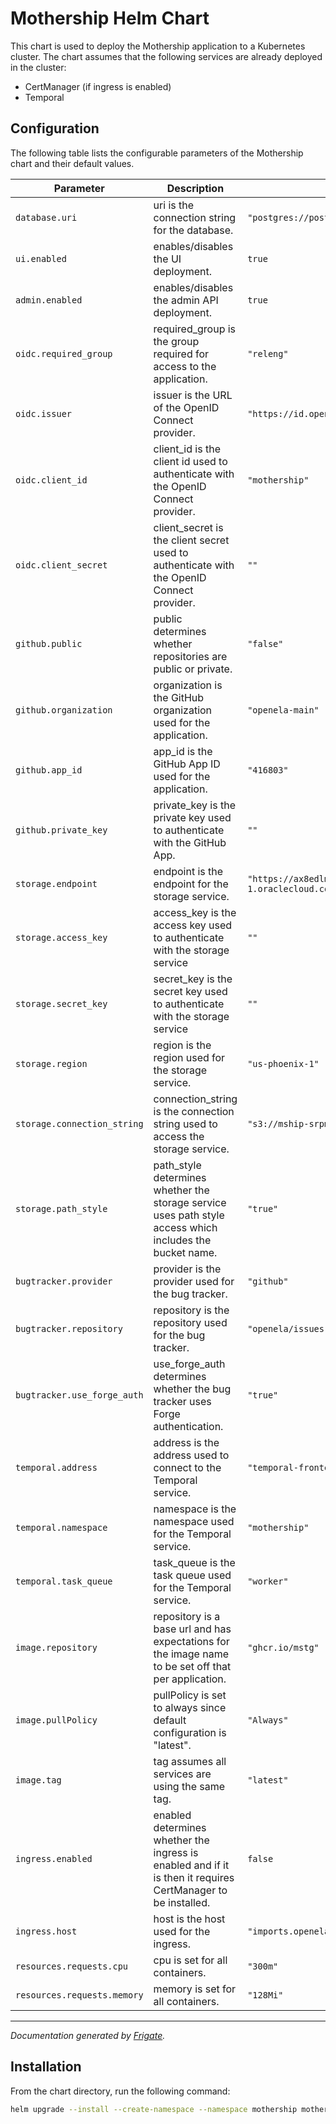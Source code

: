 # Mothership Helm Chart

This chart is used to deploy the Mothership application to a Kubernetes cluster.   The chart assumes that the following 
services are already deployed in the cluster:

* CertManager (if ingress is enabled)
* Temporal

## Configuration

The following table lists the configurable parameters of the Mothership chart and their default values.

| Parameter                   | Description                                                                                                  | Default                                                                    |
|-----------------------------|--------------------------------------------------------------------------------------------------------------|----------------------------------------------------------------------------|
| `database.uri`              | uri is the connection string for the database.                                                               | `"postgres://postgres:password@localhost:5432/postgres"`                   |
| `ui.enabled`                | enables/disables the UI deployment.                                                                          | `true`                                                                     |
| `admin.enabled`             | enables/disables the admin API deployment.                                                                   | `true`                                                                     |
| `oidc.required_group`       | required_group is the group required for access to the application.                                          | `"releng"`                                                                 |
| `oidc.issuer`               | issuer is the URL of the OpenID Connect provider.                                                            | `"https://id.openela.org/realms/openela"`                                  |
| `oidc.client_id`            | client_id is the client id used to authenticate with the OpenID Connect provider.                            | `"mothership"`                                                             |
| `oidc.client_secret`        | client_secret is the client secret used to authenticate with the OpenID Connect provider.                    | `""`                                                                       |
| `github.public`             | public determines whether repositories are public or private.                                                | `"false"`                                                                  |
| `github.organization`       | organization is the GitHub organization used for the application.                                            | `"openela-main"`                                                           |
| `github.app_id`             | app_id is the GitHub App ID used for the application.                                                        | `"416803"`                                                                 |
| `github.private_key`        | private_key is the private key used to authenticate with the GitHub App.                                     | `""`                                                                       |
| `storage.endpoint`          | endpoint is the endpoint for the storage service.                                                            | `"https://ax8edlmsvvfp.compat.objectstorage.us-phoenix-1.oraclecloud.com"` |
| `storage.access_key`        | access_key is the access key used to authenticate with the storage service                                   | `""`                                                                       |
| `storage.secret_key`        | secret_key is the secret key used to authenticate with the storage service                                   | `""`                                                                       |
| `storage.region`            | region is the region used for the storage service.                                                           | `"us-phoenix-1"`                                                           |
| `storage.connection_string` | connection_string is the connection string used to access the storage service.                               | `"s3://mship-srpm1"`                                                       |
| `storage.path_style`        | path_style determines whether the storage service uses path style access which includes the bucket name.     | `"true"`                                                                   |
| `bugtracker.provider`       | provider is the provider used for the bug tracker.                                                           | `"github"`                                                                 |
| `bugtracker.repository`     | repository is the repository used for the bug tracker.                                                       | `"openela/issues"`                                                         |
| `bugtracker.use_forge_auth` | use_forge_auth determines whether the bug tracker uses Forge authentication.                                 | `"true"`                                                                   |
| `temporal.address`          | address is the address used to connect to the Temporal service.                                              | `"temporal-frontend.default.svc.cluster.local:7233"`                       |
| `temporal.namespace`        | namespace is the namespace used for the Temporal service.                                                    | `"mothership"`                                                             |
| `temporal.task_queue`       | task_queue is the task queue used for the Temporal service.                                                  | `"worker"`                                                                 |
| `image.repository`          | repository is a base url and has expectations for the image name to be set off that per application.         | `"ghcr.io/mstg"`                                                           |
| `image.pullPolicy`          | pullPolicy is set to always since default configuration is "latest".                                         | `"Always"`                                                                 |
| `image.tag`                 | tag assumes all services are using the same tag.                                                             | `"latest"`                                                                 |
| `ingress.enabled`           | enabled determines whether the ingress is enabled and if it is then it requires CertManager to be installed. | `false`                                                                    |
| `ingress.host`              | host is the host used for the ingress.                                                                       | `"imports.openela.org"`                                                    |
| `resources.requests.cpu`    | cpu is set for all containers.                                                                               | `"300m"`                                                                   |
| `resources.requests.memory` | memory is set for all containers.                                                                            | `"128Mi"`                                                                  |

---
_Documentation generated by [Frigate](https://frigate.readthedocs.io)._

## Installation

From the chart directory, run the following command:

```bash
helm upgrade --install --create-namespace --namespace mothership mothership .
```